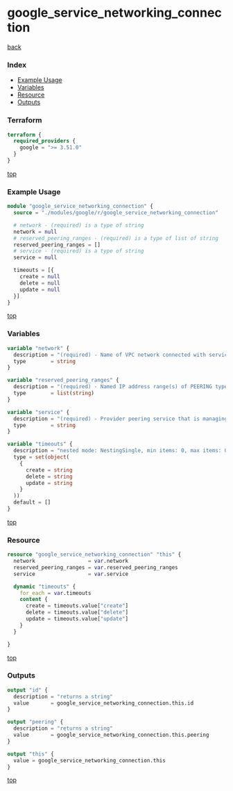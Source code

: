 # google_service_networking_connection

[back](../google.md)

### Index

- [Example Usage](#example-usage)
- [Variables](#variables)
- [Resource](#resource)
- [Outputs](#outputs)

### Terraform

```terraform
terraform {
  required_providers {
    google = ">= 3.51.0"
  }
}
```

[top](#index)

### Example Usage

```terraform
module "google_service_networking_connection" {
  source = "./modules/google/r/google_service_networking_connection"

  # network - (required) is a type of string
  network = null
  # reserved_peering_ranges - (required) is a type of list of string
  reserved_peering_ranges = []
  # service - (required) is a type of string
  service = null

  timeouts = [{
    create = null
    delete = null
    update = null
  }]
}
```

[top](#index)

### Variables

```terraform
variable "network" {
  description = "(required) - Name of VPC network connected with service producers using VPC peering."
  type        = string
}

variable "reserved_peering_ranges" {
  description = "(required) - Named IP address range(s) of PEERING type reserved for this service provider. Note that invoking this method with a different range when connection is already established will not reallocate already provisioned service producer subnetworks."
  type        = list(string)
}

variable "service" {
  description = "(required) - Provider peering service that is managing peering connectivity for a service provider organization. For Google services that support this functionality it is 'servicenetworking.googleapis.com'."
  type        = string
}

variable "timeouts" {
  description = "nested mode: NestingSingle, min items: 0, max items: 0"
  type = set(object(
    {
      create = string
      delete = string
      update = string
    }
  ))
  default = []
}
```

[top](#index)

### Resource

```terraform
resource "google_service_networking_connection" "this" {
  network                 = var.network
  reserved_peering_ranges = var.reserved_peering_ranges
  service                 = var.service

  dynamic "timeouts" {
    for_each = var.timeouts
    content {
      create = timeouts.value["create"]
      delete = timeouts.value["delete"]
      update = timeouts.value["update"]
    }
  }

}
```

[top](#index)

### Outputs

```terraform
output "id" {
  description = "returns a string"
  value       = google_service_networking_connection.this.id
}

output "peering" {
  description = "returns a string"
  value       = google_service_networking_connection.this.peering
}

output "this" {
  value = google_service_networking_connection.this
}
```

[top](#index)